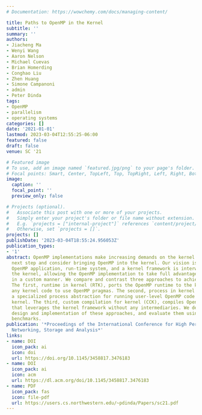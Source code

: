 ```yaml
---
# Documentation: https://wowchemy.com/docs/managing-content/

title: Paths to OpenMP in the Kernel
subtitle: ''
summary: ''
authors:
- Jiacheng Ma
- Wenyi Wang
- Aaron Nelson
- Michael Cuevas
- Brian Homerding
- Conghao Liu
- Zhen Huang
- Simone Campanoni
- admin
- Peter Dinda
tags:
- OpenMP
- parallelism
- operating systems
categories: []
date: '2021-01-01'
lastmod: 2023-03-04T12:55:25-06:00
featured: false
draft: false
venue: SC '21

# Featured image
# To use, add an image named `featured.jpg/png` to your page's folder.
# Focal points: Smart, Center, TopLeft, Top, TopRight, Left, Right, BottomLeft, Bottom, BottomRight.
image:
  caption: ''
  focal_point: ''
  preview_only: false

# Projects (optional).
#   Associate this post with one or more of your projects.
#   Simply enter your project's folder or file name without extension.
#   E.g. `projects = ["internal-project"]` references `content/project/deep-learning/index.md`.
#   Otherwise, set `projects = []`.
projects: []
publishDate: '2023-03-04T18:55:24.956053Z'
publication_types:
- '1'
abstract: OpenMP implementations make increasing demands on the kernel. We take the
  next step and consider bringing OpenMP into the kernel. Our vision is that the entire
  OpenMP application, run-time system, and a kernel framework is interwoven to become
  the kernel, allowing the OpenMP implementation to take full advantage of the hardware
  in a custom manner. We compare and contrast three approaches to achieving this goal.
  The first, runtime in kernel (RTK), ports the OpenMP runtime to the kernel, allowing
  any kernel code to use OpenMP pragmas. The second, process in kernel (PIK) adds
  a specialized process abstraction for running user-level OpenMP code within the
  kernel. The third, custom compilation for kernel (CCK), compiles OpenMP into a form
  that leverages the kernel framework without any intermediaries. We describe the
  design and implementation of these approaches, and evaluate them using NAS and other
  benchmarks.
publication: '*Proceedings of the International Conference for High Performance Computing,
  Networking, Storage and Analysis*'
links:
- name: DOI
  icon_pack: ai
  icon: doi
  url: https://doi.org/10.1145/3458817.3476183
- name: DOI
  icon_pack: ai
  icon: acm
  url: https://dl.acm.org/doi/10.1145/3458817.3476183
- name: PDF
  icon_pack: fas
  icon: file-pdf
  url: https://users.cs.northwestern.edu/~pdinda/Papers/sc21.pdf
---
```

